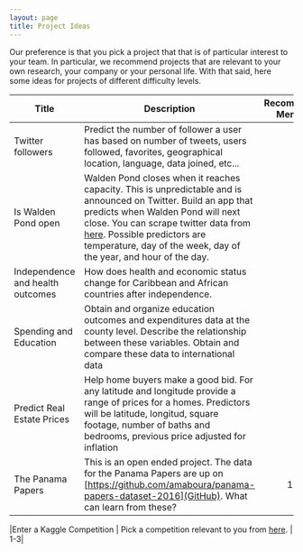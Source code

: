 ```yaml
---
layout: page
title: Project Ideas
---
```


Our preference is that you pick a project that that is of particular
interest to your team. In particular, we recommend projects that are relevant to your own research, your company or your personal life. With that said, here some ideas for projects of different difficulty levels.


| Title | Description |  Recommended Members |
|-----------|-----------------------------------|:------:|
| Twitter followers | Predict the number of follower a user has based on number of tweets, users followed, favorites, geographical location, language, data joined, etc... |  1 |
| Is Walden Pond open |  Walden Pond closes when it reaches capacity. This is unpredictable and is announced on Twitter. Build an app that predicts when Walden Pond will next close. You can scrape twitter data from [here](https://twitter.com/waldenpondstate).  Possible predictors are temperature, day of the week, day of the year, and hour of the day. | 2 | 
| Independence and health outcomes | How does health and economic status change for Caribbean and African countries after independence. | 2 |
| Spending and Education | Obtain and organize education outcomes and expenditures data at the county level. Describe the relationship between these variables. Obtain and compare these data to international data | 3 |
| Predict Real Estate Prices | Help home buyers make a good bid.  For any latitude and longitude provide a range of prices for a homes. Predictors will be  latitude, longitud, square footage, number of baths and bedrooms, previous price adjusted for inflation| 3 |
| The Panama Papers | This is an open ended project. The data for the Panama Papers are up on [https://github.com/amaboura/panama-papers-dataset-2016](GitHub). What can learn from these?  |1- 3 |

|Enter a Kaggle Competition | Pick a competition relevant to you from [here](https://www.kaggle.com/competitions). | 1-3|


